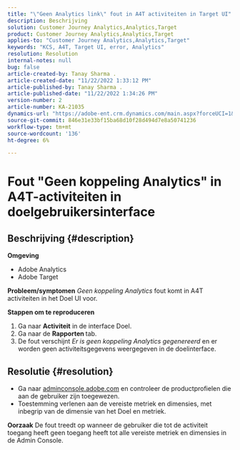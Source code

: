 ```yaml
---
title: "\"Geen Analytics link\" fout in A4T activiteiten in Target UI"
description: Beschrijving
solution: Customer Journey Analytics,Analytics,Target
product: Customer Journey Analytics,Analytics,Target
applies-to: "Customer Journey Analytics,Analytics,Target"
keywords: "KCS, A4T, Target UI, error, Analytics"
resolution: Resolution
internal-notes: null
bug: false
article-created-by: Tanay Sharma .
article-created-date: "11/22/2022 1:33:12 PM"
article-published-by: Tanay Sharma .
article-published-date: "11/22/2022 1:34:26 PM"
version-number: 2
article-number: KA-21035
dynamics-url: "https://adobe-ent.crm.dynamics.com/main.aspx?forceUCI=1&pagetype=entityrecord&etn=knowledgearticle&id=77b34833-6a6a-ed11-9561-6045bd006a22"
source-git-commit: 846e31e33bf15ba68d10f28d494d7e8a50741236
workflow-type: tm+mt
source-wordcount: '136'
ht-degree: 6%

---
```


# Fout &quot;Geen koppeling Analytics&quot; in A4T-activiteiten in doelgebruikersinterface

## Beschrijving {#description}

<b>Omgeving</b>
- Adobe Analytics
- Adobe Target



<b>Probleem/symptomen</b>
*Geen koppeling Analytics* fout komt in A4T activiteiten in het Doel UI voor.



<b>Stappen om te reproduceren</b>

1. Ga naar <b>Activiteit</b> in de interface Doel.
2. Ga naar de <b>Rapporten </b>tab.
3. De fout verschijnt *Er is geen koppeling Analytics gegenereerd* en er worden geen activiteitsgegevens weergegeven in de doelinterface.



## Resolutie {#resolution}


- Ga naar [adminconsole.adobe.com](https://adminconsole.adobe.com/) en controleer de productprofielen die aan de gebruiker zijn toegewezen.
- Toestemming verlenen aan de vereiste metriek en dimensies, met inbegrip van de dimensie van het Doel en metriek.



<b>Oorzaak</b>
De fout treedt op wanneer de gebruiker die tot de activiteit toegang heeft geen toegang heeft tot alle vereiste metriek en dimensies in de Admin Console.

